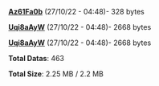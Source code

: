 [**Az61Fa0b**](/data/Az61Fa0b.txt) (27/10/22 - 04:48)- 328 bytes

[**Uqi8aAyW**](/data/Uqi8aAyW.txt) (27/10/22 - 04:48)- 2668 bytes

[**Uqi8aAyW**](/data/Uqi8aAyW.txt) (27/10/22 - 04:48)- 2668 bytes

**Total Datas**: 463

**Total Size**: 2.25 MB / 2.2 MB